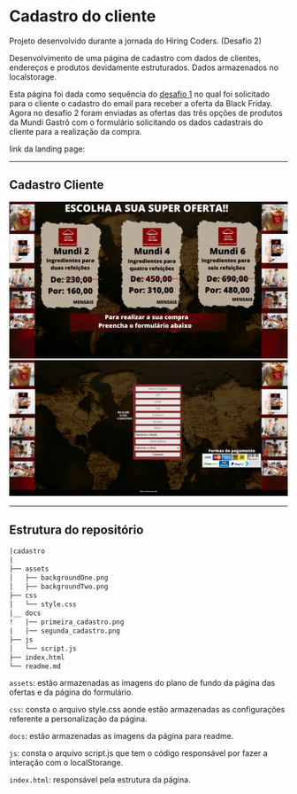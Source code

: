 # Cadastro do cliente

Projeto desenvolvido durante a jornada do Hiring Coders. (Desafio 2)

Desenvolvimento de uma página de cadastro com dados de clientes, endereços e produtos devidamente estruturados. Dados armazenados no localstorage.

Esta página foi dada como sequência do [desafio 1](https://github.com/cunhac/landing_page_black_friday) no qual foi solicitado para o cliente o cadastro do email para receber a oferta da Black Friday. Agora no desafio 2 foram enviadas as ofertas das três opções de produtos da Mundi Gastrô com o formulário solicitando os dados cadastrais do cliente para a realização da compra.

link da landing page: 

<hr>

## Cadastro Cliente

![primeira_cadastro](docs/primeira_cadastro.png)
![segunda_cadastro](docs/segunda_cadastro.png)



<hr>

## Estrutura do repositório

```
|cadastro
|
├── assets
│   ├── backgroundOne.png
│   ├── backgroundTwo.png
├── css
│   └── style.css
|__ docs
!   |── primeira_cadastro.png
|   |── segunda_cadastro.png
├── js
│   └── script.js
├── index.html
└── readme.md
```

`assets`: estão armazenadas as imagens do plano de fundo da página das ofertas e da página do formulário.

`css`: consta o arquivo style.css aonde estão armazenadas as configurações referente a personalização da página.

`docs`: estão armazenadas as imagens da página para readme.

`js`: consta o arquivo script.js que tem o código responsável por fazer a interação com o localStorange. 

`index.html`: responsável pela estrutura da página.

